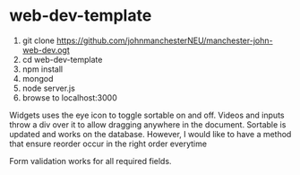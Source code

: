 # web-dev-template

1. git clone https://github.com/johnmanchesterNEU/manchester-john-web-dev.ogt
1. cd web-dev-template
1. npm install
1. mongod
1. node server.js
1. browse to localhost:3000

Widgets uses the eye icon to toggle sortable on and off.
Videos and inputs throw a div over it to allow dragging anywhere in the document.
Sortable is updated and works on the database. However, I would like to have a method that ensure reorder occur in the right
order everytime

Form validation works for all required fields.


